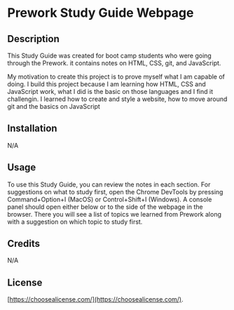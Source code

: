 # Prework Study Guide Webpage

## Description

This Study Guide was created for boot camp students who were going through the Prework. it contains notes on HTML, CSS, git, and JavaScript.

My motivation to create this project is to prove myself what I am capable of doing.
 I build this project because I am learning how HTML, CSS and JavaScript work, what I did is the basic on those languages and I find it challengin. 
I learned how to create and style a website, how to move around git and the basics on JavaScript


## Installation

N/A

## Usage

To use this Study Guide, you can review the notes in each section. For suggestions on what to study first, open the Chrome DevTools by pressing Command+Option+I (MacOS) or Control+Shift+I (Windows). A console panel should open either below or to the side of the webpage in the browser. There you will see a list of topics we learned from Prework along with a suggestion on which topic to study first.


## Credits

N/A

## License

[https://choosealicense.com/](https://choosealicense.com/).
